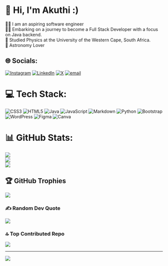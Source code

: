 # 👋 Hi, I'm Akuthi :)
👨‍💻 I am an aspiring software engineer <br/>
👨‍💻 Embarking on a journey to become a Full Stack Developer with a focus on Java backend. <br/>
🔭 Studied Physics at the University of the Western Cape, South Africa. <br/> 
🌠 Astronomy Lover <br/>

## 🌐 Socials:
[![Instagram](https://img.shields.io/badge/Instagram-%23E4405F.svg?logo=Instagram&logoColor=white)](https://instagram.com/ark_oouu_tea) [![LinkedIn](https://img.shields.io/badge/LinkedIn-%230077B5.svg?logo=linkedin&logoColor=white)](https://linkedin.com/in/www.linkedin.com/in/akuthi-april-17aa53238) [![X](https://img.shields.io/badge/X-black.svg?logo=X&logoColor=white)](https://x.com/april_akuthi) [![email](https://img.shields.io/badge/Email-D14836?logo=gmail&logoColor=white)](mailto:akuthiapril99@gmail.com) 

# 💻 Tech Stack:
![CSS3](https://img.shields.io/badge/css3-%231572B6.svg?style=for-the-badge&logo=css3&logoColor=white) ![HTML5](https://img.shields.io/badge/html5-%23E34F26.svg?style=for-the-badge&logo=html5&logoColor=white) ![Java](https://img.shields.io/badge/java-%23ED8B00.svg?style=for-the-badge&logo=openjdk&logoColor=white) ![JavaScript](https://img.shields.io/badge/javascript-%23323330.svg?style=for-the-badge&logo=javascript&logoColor=%23F7DF1E) ![Markdown](https://img.shields.io/badge/markdown-%23000000.svg?style=for-the-badge&logo=markdown&logoColor=white) ![Python](https://img.shields.io/badge/python-3670A0?style=for-the-badge&logo=python&logoColor=ffdd54) ![Bootstrap](https://img.shields.io/badge/bootstrap-%238511FA.svg?style=for-the-badge&logo=bootstrap&logoColor=white) ![WordPress](https://img.shields.io/badge/WordPress-%23117AC9.svg?style=for-the-badge&logo=WordPress&logoColor=white) ![Figma](https://img.shields.io/badge/figma-%23F24E1E.svg?style=for-the-badge&logo=figma&logoColor=white) ![Canva](https://img.shields.io/badge/Canva-%2300C4CC.svg?style=for-the-badge&logo=Canva&logoColor=white)
# 📊 GitHub Stats:
![](https://github-readme-stats.vercel.app/api?username=Akuthi-A&theme=blue-green&hide_border=false&include_all_commits=false&count_private=true&show_icons=true&rank_icon=github)<br/>
![](https://nirzak-streak-stats.vercel.app/?user=Akuthi-A&theme=blue-green&hide_border=false)<br/>
![](https://github-readme-stats.vercel.app/api/top-langs/?username=Akuthi-A&theme=blue-green&hide_border=false&include_all_commits=false&count_private=true&layout=donut)

## 🏆 GitHub Trophies
![](https://github-profile-trophy.vercel.app/?username=Akuthi-A&theme=radical&no-frame=false&no-bg=true&margin-w=4)

### ✍️ Random Dev Quote
![](https://quotes-github-readme.vercel.app/api?type=horizontal&theme=merko)

### 🔝 Top Contributed Repo
![](https://github-contributor-stats.vercel.app/api?username=Akuthi-A&limit=5&theme=radical&combine_all_yearly_contributions=true)

---
[![](https://visitcount.itsvg.in/api?id=Akuthi-A&icon=10&color=0)](https://visitcount.itsvg.in)

<!-- Proudly created with GPRM ( https://gprm.itsvg.in ) -->
